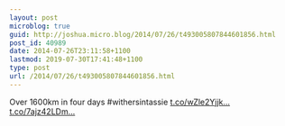 ```yaml
---
layout: post
microblog: true
guid: http://joshua.micro.blog/2014/07/26/t493005807844601856.html
post_id: 40989
date: 2014-07-26T23:11:58+1100
lastmod: 2019-07-30T17:41:48+1100
type: post
url: /2014/07/26/t493005807844601856.html
---
```

Over 1600km in four days #withersintassie [t.co/wZle2Yjjk...](http://t.co/wZle2Yjjk9) [t.co/7ajz42LDm...](http://t.co/7ajz42LDml)
